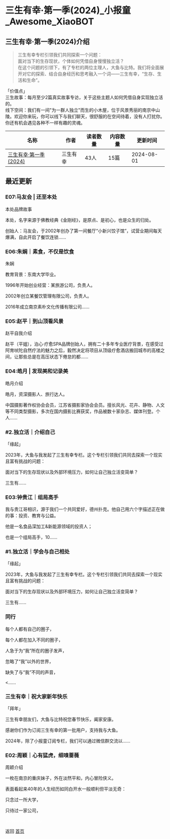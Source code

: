 # 三生有幸·第一季(2024)_小报童_Awesome_XiaoBOT

## 三生有幸·第一季(2024)介绍
> 三生有幸专栏引领我们共同探索一个问题：    
面对当下的生存现状，个体如何凭借自身慢慢独立活？    
在这个问题的引领下，有了专栏的两位主理人，大鱼与比特。我们将全面展开对它的探索、结合自身经历和思考融入一个词——三生有幸，“生存、生活和生命”。    
    
「价值点」    
三生故事：每月至少2篇真实故事专访，关于这些主题人如何凭借自身实现独立活的。    
线下空间：我们有一间"为一群人独立"而生的小木屋，位于风景秀丽的南京中山陵。欢迎你来玩，你可以线下与我们聊天，很舒服的在空间待着，没有人打扰你。你还有机会遇见各种不一样有趣的灵魂。  
  


|名称|作者|读者数量|内容数量|更新时间|
|---|---|---|---|---|
|[三生有幸·第一季(2024)](https://xiaobot.net/p/JoyfulFlow?refer=9c3f1c95-a052-465a-9902-f6d75080262a)|三生有幸|43人|15篇|2024-08-01|

## 最近更新
### E07:马友会 | 还至本处

本处品牌故事

本处，名字来源于佛教经典《金刚经》，是原点、是初心，也是众生的归处。

创始人：马友会，于2002年创办了第一间餐厅“小新兴饺子馆”，试营业期间每天爆满，自此开启了餐饮连锁......

### E06:朱娴｜素食，不仅是饮食

朱娴

教育背景：东南大学毕业。

1996年开始创业经营：某旅游公司，负责人。

2002年创立某餐饮管理有限公司，负责人。

2016年成立南京素朴文化传播有限公司......

### E05:赵平｜到山顶看风景

赵平自我介绍

赵平（平姐），泊心·疗愈SPA品牌创始人，拥有二十多年专业医疗背景，在感受过阿育吠陀自然疗法的魅力之后，毅然决定将项目从顶级疗愈酒店搬回城市的高楼之间，让那些总是在高压状态下倦怠的都......

### E04:皓月 | 发现美和记录美

皓月介绍

皓月，资深摄影人、旅行达人。

中国摄影著作权协会会员，江苏省摄影家协会会员。擅长风光、花卉、静物、人文等不同类型摄影，多次在国内摄影比赛获奖，作品被数十家杂志、媒体刊登。个人......

### #2.独立活｜介绍自己

「缘起」

2023年，大鱼与我发起了三生有幸专栏。这个专栏引领我们共同去探索一个现实且富有挑战的问题：

面对当下的生存现状以及外部环境压力，如何让自己独立活变简单？

三生有......

### E03:钟贵江｜组局高手

我与贵江哥相识，源于我们一个共同爱好，德州扑克。他自己用六个字描述正在做的事：投资、教育与公益。

他是一名食品深加工&新能源领域的投资人；

也是一个组局高手，10......

### #1.独立活｜学会与自己相处

「缘起」

2023年，大鱼与我发起了三生有幸专栏。这个专栏引领我们共同去探索一个现实且富有挑战的问题：

面对当下的生存现状以及外部环境压力，如何让自己独立活变简单？

三生有......

### 同行

每个人都有自己的圈子，

每个人都在加入不同的圈子，

人急于为“我”所在的圈子发声，

忽略了“我”以外的世界，

缺失了与“我”不同的声音，

<......

### 三生有幸｜祝大家新年快乐

「拜年」

三生有幸朋友们，大鱼与比特祝您春节快乐，阖家安康。

感谢你们作为订阅三生有幸的第一批用户，支持我与大鱼。

2024年，除了小报童订阅专栏，我们可以通过微信群交流以......

### E02:周颖｜心有猛虎，细嗅蔷薇

周颖介绍

一枚在南京的重庆妹子，外在淡然平和，内心冒险侠义。

表面看起来40年的人生经历如同白开水一般顺利但平淡无奇：

只念过一所大学，

只待过一家公司，


<a href="https://github.com/Reno9527/awesome-xiaobot" style="color: white; text-decoration: none;">awesome-xiaobot</a>

返回 [首页](../README.md)
